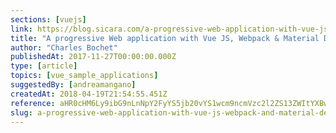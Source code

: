 ```yaml
---
sections: [vuejs]
link: https://blog.sicara.com/a-progressive-web-application-with-vue-js-webpack-material-design-part-1-c243e2e6e402
title: "A progressive Web application with Vue JS, Webpack & Material Design"
author: "Charles Bochet"
publishedAt: 2017-11-27T00:00:00.000Z
type: [article]
topics: [vue_sample_applications]
suggestedBy: [andreamangano]
createdAt: 2018-04-19T21:54:55.451Z
reference: aHR0cHM6Ly9ibG9nLnNpY2FyYS5jb20vYS1wcm9ncmVzc2l2ZS13ZWItYXBwbGljYXRpb24td2l0aC12dWUtanMtd2VicGFjay1tYXRlcmlhbC1kZXNpZ24tcGFydC0xLWMyNDNlMmU2ZTQwMg
slug: a-progressive-web-application-with-vue-js-webpack-and-material-design-by-charles-bochet
---
```


